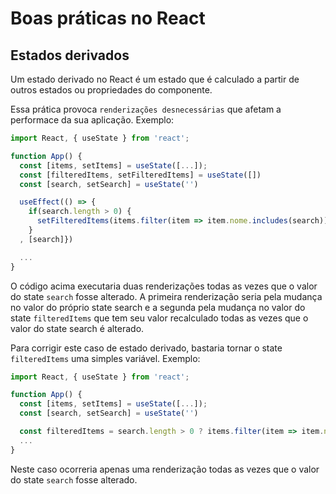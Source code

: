 # Boas práticas no React

## Estados derivados

Um estado derivado no React é um estado que é calculado a partir de outros estados ou propriedades do componente.

Essa prática provoca `renderizações desnecessárias` que afetam a performace da sua aplicação. Exemplo:

```ts
import React, { useState } from 'react';

function App() {
  const [items, setItems] = useState([...]);
  const [filteredItems, setFilteredItems] = useState([])
  const [search, setSearch] = useState('')

  useEffect(() => {
    if(search.length > 0) {
      setFilteredItems(items.filter(item => item.nome.includes(search)))
    }
  , [search]})

  ...
}
```

O código acima executaria duas renderizações todas as vezes que o valor do state `search` fosse alterado. A primeira renderização seria pela mudança no valor do próprio state search e a segunda pela mudança no valor do state `filteredItems` que tem seu valor recalculado todas as vezes que o valor do state search é alterado.

Para corrigir este caso de estado derivado, bastaria tornar o state `filteredItems` uma simples variável. Exemplo:

```ts
import React, { useState } from 'react';

function App() {
  const [items, setItems] = useState([...]);
  const [search, setSearch] = useState('')

  const filteredItems = search.length > 0 ? items.filter(item => item.nome.includes(search)) : []
  ...
}
```

Neste caso ocorreria apenas uma renderização todas as vezes que o valor do state `search` fosse alterado.